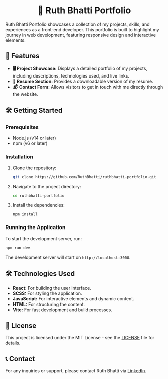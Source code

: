 <div align="center">
  <h1>💼 Ruth Bhatti Portfolio</h1>
</div>

Ruth Bhatti Portfolio showcases a collection of my projects, skills, and experiences as a front-end developer. This portfolio is built to highlight my journey in web development, featuring responsive design and interactive elements.

## 🚀 Features

- **🖥️ Project Showcase:** Displays a detailed portfolio of my projects, including descriptions, technologies used, and live links.
- **📄 Resume Section:** Provides a downloadable version of my resume.
- **📬 Contact Form:** Allows visitors to get in touch with me directly through the website.

## 🛠️ Getting Started

### Prerequisites

- Node.js (v14 or later)
- npm (v6 or later)

### Installation

1. Clone the repository:
   ```bash
   git clone https://github.com/RuthBhatti/ruthbhatti-portfolio.git
   ```
2. Navigate to the project directory:
   ```bash
   cd ruthbhatti-portfolio
   ```
3. Install the dependencies:
   ```bash
   npm install
   ```

### Running the Application

To start the development server, run:
```bash
npm run dev
```
The development server will start on `http://localhost:3000`.

## 🛠️ Technologies Used

- **React:** For building the user interface.
- **SCSS:** For styling the application.
- **JavaScript:** For interactive elements and dynamic content.
- **HTML:** For structuring the content.
- **Vite:** For fast development and build processes.

## 📜 License

This project is licensed under the MIT License - see the [LICENSE](LICENSE) file for details.

## 📞 Contact

For any inquiries or support, please contact Ruth Bhatti via [LinkedIn](https://www.linkedin.com/in/ruth-bhatti/).
